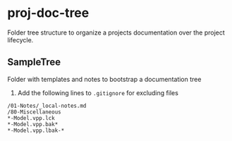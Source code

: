 # proj-doc-tree
Folder tree structure to organize a projects documentation over the project lifecycle.

## SampleTree
Folder with templates and notes to bootstrap a documentation tree

1. Add the following lines to `.gitignore` for excluding files
```
/01-Notes/_local-notes.md
/80-Miscellaneous
*-Model.vpp.lck
*-Model.vpp.bak*
*-Model.vpp.lbak-*
```
